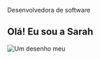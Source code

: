 

Desenvolvedora de software

## Olá! Eu sou a Sarah

![Um desenho meu](https://uploaddeimagens.com.br/imagens/Kkf-pC0)
